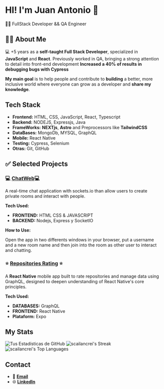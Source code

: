 # HI! I'm Juan Antonio 👋

👨‍💻 FullStack Developer &&  QA Engineer

## 👨‍💻 About Me

💻 +5 years as a **self-taught Full Stack Developer**, specialized in **JavaScript** and **React**. 
Previously worked in QA, bringing a strong attention to detail into front-end development **Increased a 40% of results in debugging bugs with Cypress**

**My main goal** is to help people and contribute to **building** a better, more inclusive world where everyone can grow as a developer and **share my knowledge**.


## Tech Stack	

- **Frontend:** HTML, CSS, JavaScript, React, Typescript
- **Backend:** NODEJS, Expressjs, Java
- **FrameWorks:** **NEXTjs**, **Astro** and Preprocessors like **TailwindCSS**
- **DataBases:** MongoDb, MYSQL, GraphQL
- **Mobile:** React Native
- **Testing:** Cypress, Selenium
- **Otras:** Git, GitHub

## ✅ Selected Projects

### 💻 [ChatWeb](https://chatweb-1-b6sy.onrender.com/)💻
A real-time chat application with sockets.io than allow users to create private rooms and interact with people.

**Tech Used:**
- **FRONTEND:** HTML CSS & JAVASCRIPT
- **BACKEND:** Nodejs, Express y SocketIO

**How to Use:**

Open the app in two differents windows in your browser, put a username and a new room name and then join into the room as other user to interact and chatting.


### ⭐ [Repositories Rating](https://github.com/scailancrei/github-rate-repository) ⭐
A **React Native** mobile app built to rate repositories and manage data using GraphQL, designed to deepen understanding of React Native's core principles.

**Tech Used:**

- **DATABASES:** GraphQL
- **FRONTEND:** React Native
- **Plataform:** Expo

## My Stats

![Tus Estadísticas de GitHub](https://github-readme-stats.vercel.app/api?username=scailancrei&show_icons=true&theme=tokyonight)
![scailancrei's Streak](https://github-readme-streak-stats.herokuapp.com/?user=scailancrei&theme=tokyonight&hide_border=true)
![scailancrei's Top Languages](https://github-readme-stats.vercel.app/api/top-langs/?username=scailancrei&theme=tokyonight&show_icons=true&hide_border=true&layout=compact)


## Contact

- 📧 **[Email](mailto:juanantonio.dev@hotmail.com)**
- 🌐 **[LinkedIn](https://www.linkedin.com/in/juan-antonio-pérez-lores/)**

